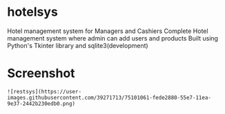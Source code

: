 # hotelsys
Hotel management system for Managers and Cashiers
Complete Hotel management system where admin can add users and products
Built using Python's Tkinter library and sqlite3(development)

# Screenshot

    ![restsys](https://user-images.githubusercontent.com/39271713/75101061-fede2880-55e7-11ea-9e37-2442b230edb0.png)


    